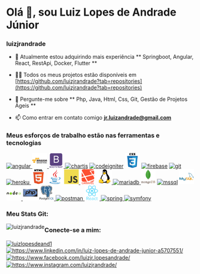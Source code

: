 <h1 align = "left"> Olá 👋, sou Luiz Lopes de Andrade Júnior  </h1>
<h3 align = "left"> luizjrandrade </h3>

- 🌱 Atualmente estou adquirindo mais experiência ** Springboot, Angular, React, RestApi, Docker, Flutter **

- 👨‍💻 Todos os meus projetos estão disponíveis em [https://github.com/luizjrandrade?tab=repositories](https://github.com/luizjrandrade?tab=repositories)

- 💬 Pergunte-me sobre ** Php, Java, Html, Css, Git, Gestão de Projetos Ágeis **

- 📫 Como entrar em contato comigo **jr.luizandrade@gmail.com**

<h3 align =" left ">Meus esforços de trabalho estão nas ferramentas e tecnologias</h3>
<p align = "left"> 
    <a href="https://angular.io" target="_blank" rel="noreferrer"> 
    <img src ="https://angular.io/assets/images/logos/angular/angular.svg" alt ="angular" width ="40 "height ="40"/> </a> 
    <a href ="https://aws.amazon.com "target ="_ blank "rel = "noreferrer"> <img src = "https://raw.githubusercontent.com/devicons/devicon/master/icons/amazonwebservices/amazonwebservices-original-wordmark.svg" alt = "aws" width = "40" height = " 40 "/> </a> 
    <a href="https://getbootstrap.com" target="_blank" rel="noreferrer"> <img src ="https://raw.githubusercontent.com/devicons/devicon/master/icons/bootstrap/bootstrap-plain-wordmark.svg "alt ="bootstrap" width =" 40 "height =" 40 "/> </a> 
    <a href ="https://www.chartjs.org "target ="_ blank " rel ="noreferrer"> <img src="https://www.chartjs.org/media/logo-title.svg" alt ="chartjs "width ="40 "height =" 40 "/></a> 
    <a href="https://codeigniter.com" target="_blank" rel="noreferrer"> <img src="https://cdn.worldvectorlogo.com/logos/codeigniter.svg" alt="codeigniter" width ="40" height ="40"/></a> 
    <a href ="https://www.w3schools.com/css/" target = "_blank" rel="noreferrer"> <img src="https://raw.githubusercontent.com/devicons/devicon/master/icons/css3/css3-original-wordmark.svg" alt ="css3" largura="40" height="40"/></a> 
    <a href="https://firebase.google.com/" target="_blank" rel="noreferrer"><img src="https://www.vectorlogo.zone/logos/firebase/firebase-icon.svg" alt="firebase" width="40" height="40"/></a> 
    <a href="https://git-scm.com/" target ="_blank " rel="noreferrer "> <img src="https://www.vectorlogo.zone/logos/git-scm/git-scm-icon.svg" alt="git" largura="40" altura= "40"/></a> 
    <a href="https://heroku.com" target="_blank" rel="noreferrer"> <img src="https://www.vectorlogo.zone/logos/heroku/heroku-icon.svg" alt="heroku" width="40" height="40"/> </a> 
    <a href ="https://www.w3.org/html/" target ="_blank" rel="noreferrer"> <img src="https://raw.githubusercontent.com/devicons/devicon/master/icons/html5/html5-original-wordmark.svg" alt ="html5" width="40" height="40"/></a> 
    <a href="https://www.java.com" target="_blank" rel="noreferrer"><img src="https://raw.githubusercontent.com/devicons/devicon/master/icons/java/java-original.svg" alt =" java" width="40" height="40"/></a> 
    <a href="https://desenvolvedor.mozilla.org/en-US/docs/Web/JavaScript" target="_blank" rel="noreferrer"><img src="https://raw.githubusercontent.com/devicons/devicon/master/icons/javascript/javascript-original.svg" alt="javascript" width="40" height="40"/> </a> 
    <a href ="https://laravel.com/" target="_ blank" rel="noreferrer"> <img src="https://raw.githubusercontent.com/devicons/devicon/master/icons/laravel/laravel-plain-wordmark.svg" alt="laravel" width="40" height="40"/></a> 
    <a href="https://www.linux.org/" target="_blank" rel="noreferrer"> <img src="https://raw.githubusercontent.com/devicons/devicon/master/icons/linux/linux-original.svg" alt ="linux" width="40" height ="40"/> </a> 
    <a href ="https://mariadb.org/" target ="_blank" rel="noreferrer"> <img src="https://www.vectorlogo.zone/logos/mariadb/mariadb-icon.svg" alt ="mariadb "width ="40" height ="40"/> </a> <a href="https://www.mongodb.com/" target="_blank" rel="noreferrer"> <img src="https://raw.githubusercontent.com/devicons/devicon/master/icons/mongodb/mongodb-original-wordmark.svg" alt="mongodb" width ="40" height ="40"/></a> 
    <a href ="https://www.microsoft.com/en-us/sql-server" target="_blank" rel ="noreferrer"><img src="https://www.svgrepo.com/show/303229/microsoft-sql-server-logo.svg" alt ="mssql "width ="40" height ="40"/></a> <a href="https://www.mysql.com/" target="_ blank" rel="noreferrer"> 
    <img src="https://raw.githubusercontent.com/devicons/devicon/master/icons/mysql/mysql-original-wordmark.svg" alt="mysql" width="40" height="40"/></a>
    <a href="https://nodejs.org" target="_blank" rel="noreferrer"> <img src="https://raw.githubusercontent.com/devicons/devicon/master/icons/nodejs/nodejs-original-wordmark.svg " alt="nodejs" width="40" height="40"/> </a><a href="https://www.php.net" target ="_blank " rel="noreferrer"> <img src= "https://raw.githubusercontent.com/devicons/devicon/master/icons/php/php-original.svg" alt ="php" width="40" height="40"/></a> 
    <a href="https://www.postgresql.org" target="_blank" rel="noreferrer"><img src="https://raw.githubusercontent.com/devicons/devicon/master/icons/postgresql/postgresql-original-wordmark.svg" alt="postgresql" width="40" height="40"/> </a> 
    <a href ="https://postman.com" target="_ blank" rel="noreferrer"> <img src="https://www.vectorlogo.zone/logos/getpostman/getpostman-icon.svg" alt="postman" width="40" height="40"/> </a> <a href="https://reactjs.org/" target="_blank" rel="noreferrer"> <img src="https://raw.githubusercontent.com/devicons/devicon/master/icons/react/react-original-wordmark.svg" alt ="react" width="40" height="40"/> </a> 
    <a href="https://spring.io/" target="_ blank" rel="noreferrer"><img src="https://www.vectorlogo.zone/logos/springio/springio-icon.svg" alt="spring" width="40" height="40" /></a><a href="https://symfony.com" target="_blank" rel="noreferrer"> <img src="https://symfony.com/logos/symfony_black_03.svg" alt="symfony" width="40" height="40"/></a>  
</p>

<h3 align = "left"> Meu Stats Git: </h3>
<p><img align = "left" src = "https://github-readme-stats.vercel.app/api?username=luizjrandrade&show_icons=true&locale=en" alt = "luizjrandrade" /> </p>

<h3 align = "left"> Conecte-se a mim: </h3>
<p align = "left">
<a href="https://twitter.com/luizlopesdeand1" target="_blank">
    <img align="center" src="https://raw.githubusercontent.com/rahuldkjain/github-profile-readme-generator/master/src/images/icons/Social/twitter.svg" alt ="luizlopesdeand1" height="30" width="40"/></a>
<a href="https://linkedin.com/in/https://www.linkedin.com/in/luiz-lopes-de-andrade-junior-a5707551/" target="_blank"> <img align ="center" src = "https://raw.githubusercontent.com/rahuldkjain/github-profile-readme-generator/master/src/images/icons/Social/linked-in-alt.svg" alt = "https://www.linkedin.com/in/luiz-lopes-de-andrade-junior-a5707551/" height ="30" width="40"/> </a>
<a href ="https://fb.com/https://www.facebook.com/luizjr.lopesandrade/" target ="_blank "> <img align="center" src ="https://raw.githubusercontent.com/rahuldkjain/github-profile-readme-generator/master/src/images/icons/Social/facebook.svg" alt="https://www.facebook.com/luizjr.lopesandrade/ " height="30" largura="40"/> </a>
<a href="https://instagram.com/https://www.instagram.com/luizjrandrade/" target="_blank"> <img align = "center" src = "https://raw.githubusercontent.com/rahuldkjain/github-profile-readme-generator/master/src/images/icons/Social/instagram.svg" alt="https://www.instagram.com/luizjrandrade/" height="30" largura="40"/> </a>
</p>

